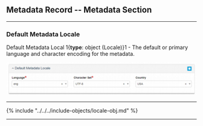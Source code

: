 ## Metadata Record -- Metadata Section
---

### Default Metadata Locale

<span class="md-element">Default Metadata Local</span> 1{**type**: object (<span class="md-panel">Locale</span>)}1 - The default or primary language and character encoding for the metadata.

![Locale Panel](/assets/reference/edit-objects/metadata/locale-metadata.png) 

---

{% include "../../../include-objects/locale-obj.md" %}

---
